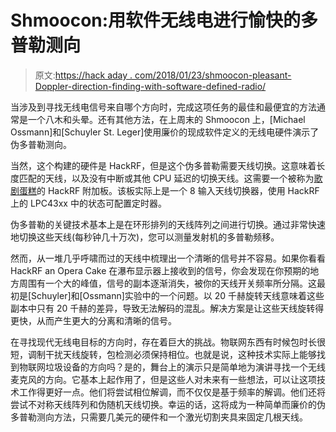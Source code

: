 # Shmoocon:用软件无线电进行愉快的多普勒测向

> 原文:[https://hack aday . com/2018/01/23/shmoocon-pleasant-Doppler-direction-finding-with-software-defined-radio/](https://hackaday.com/2018/01/23/shmoocon-delightful-doppler-direction-finding-with-software-defined-radio/)

当涉及到寻找无线电信号来自哪个方向时，完成这项任务的最佳和最便宜的方法通常是一个八木和头晕。还有其他方法，在上周末的 Shmoocon 上，[Michael Ossmann]和[Schuyler St. Leger]使用廉价的现成软件定义的无线电硬件演示了伪多普勒测向。

当然，这个构建的硬件是 HackRF，但是这个伪多普勒需要天线切换。这意味着长度匹配的天线，以及没有中断或其他 CPU 延迟的切换天线。这需要一个被称为[歌剧蛋糕](https://github.com/mossmann/hackrf/wiki/Opera-Cake)的 HackRF 附加板。该板实际上是一个 8 输入天线切换器，使用 HackRF 上的 LPC43xx 中的状态可配置定时器。

伪多普勒的关键技术基本上是在环形排列的天线阵列之间进行切换。通过非常快速地切换这些天线(每秒钟几十万次)，您可以测量发射机的多普勒频移。

然而，从一堆几乎呼啸而过的天线中梳理出一个清晰的信号并不容易。如果你看看 HackRF an Opera Cake 在瀑布显示器上接收到的信号，你会发现在你预期的地方周围有一个大的峰值，信号的副本逐渐消失，被你的天线开关频率所分隔。这最初是[Schuyler]和[Ossmann]实验中的一个问题。以 20 千赫旋转天线意味着这些副本中只有 20 千赫的差异，导致无法解码的混乱。解决方案是让这些天线旋转得更快，从而产生更大的分离和清晰的信号。

在寻找现代无线电目标的方向时，存在着巨大的挑战。物联网东西有时候包时长很短，调制干扰天线旋转，包检测必须保持相位。也就是说，这种技术实际上能够找到物联网垃圾设备的方向吗？是的，舞台上的演示只是简单地为演讲寻找一个无线麦克风的方向。它基本上起作用了，但是这些人对未来有一些想法，可以让这项技术工作得更好一点。他们将尝试相位解调，而不仅仅是基于频率的解调。他们还将尝试不对称天线阵列和伪随机天线切换。幸运的话，这将成为一种简单而廉价的伪多普勒测向方法，只需要几美元的硬件和一个激光切割夹具来固定几根天线。